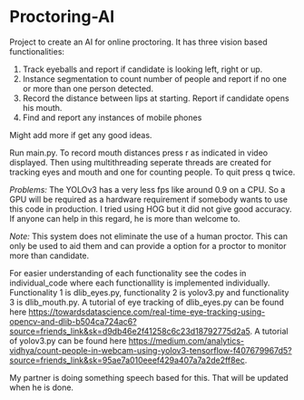 # Proctoring-AI
Project to create an AI for online proctoring. It has three vision based functionalities:
1. Track eyeballs and report if candidate is looking left, right or up.
2. Instance segmentation to count number of people and report if no one or more than one person detected.
3. Record the distance between lips at starting. Report if candidate opens his mouth.
4. Find and report any instances of mobile phones

Might add more if get any good ideas.

Run main.py. To record mouth distances press r as indicated in video displayed. Then using multithreading seperate threads are created for tracking eyes and mouth and one for counting people. To quit press q twice.

*Problems:* The YOLOv3 has a very less fps like around 0.9 on a CPU. So a GPU will be required as a hardware requirement if somebody wants to use this code in production. I tried using HOG but it did not give good accuracy. If anyone can help in this regard, he is more than welcome to.

*Note:* This system does not eliminate the use of a human proctor. This can only be used to aid them and can provide a option for a proctor to monitor more than candidate.

For easier understanding of each functionality see the codes in individual_code where each functionallity is implemented individually. Functionality 1 is dlib_eyes.py, functionality 2 is yolov3.py and functionality 3 is dlib_mouth.py. A tutorial of eye tracking of dlib_eyes.py can be found here https://towardsdatascience.com/real-time-eye-tracking-using-opencv-and-dlib-b504ca724ac6?source=friends_link&sk=d9db46e2f41258c6c23d18792775d2a5. A tutorial of yolov3.py can be found here https://medium.com/analytics-vidhya/count-people-in-webcam-using-yolov3-tensorflow-f407679967d5?source=friends_link&sk=95ae7a010eeef429a407a7a2de2ff8ec.

My partner is doing something speech based for this. That will be updated when he is done.
